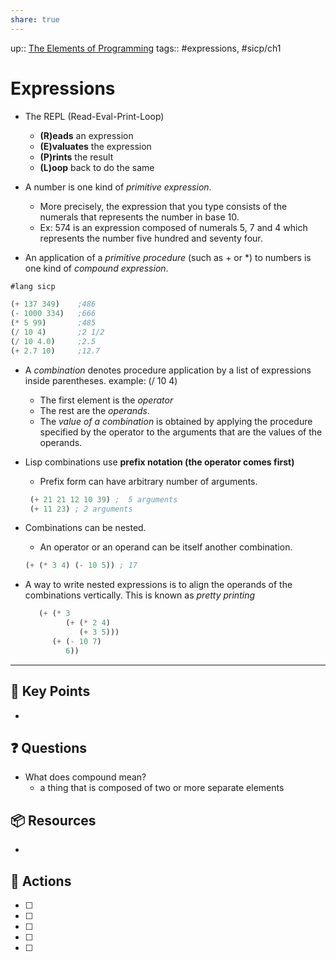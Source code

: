```yaml
---
share: true
---
```

up:: [The Elements of Programming](./The%20Elements%20of%20Programming.md)
tags:: #expressions, #sicp/ch1 

# Expressions
- The REPL (Read-Eval-Print-Loop)
	- **(R)eads** an expression
	- **(E)valuates** the expression
	- **(P)rints** the result
	- **(L)oop** back to do the same

- A number is one kind of *primitive expression*.
	- More precisely, the expression that you type consists of the numerals that represents the number in base 10. 
	- Ex: 574 is an expression composed of numerals 5, 7 and 4 which represents the number five hundred and seventy four.

- An application of a *primitive procedure* (such as + or \*)  to  numbers is one kind of *compound expression*. 
```Scheme
#lang sicp

(+ 137 349)    ;486
(- 1000 334)   ;666
(* 5 99)       ;485
(/ 10 4)       ;2 1/2
(/ 10 4.0)     ;2.5
(+ 2.7 10)     ;12.7
```

- A *combination* denotes procedure application by a list of expressions inside parentheses. example: (/ 10 4)
	- The first element is the *operator*
	- The rest are the *operands*.
	- The *value of a combination* is obtained by applying the procedure specified by the operator to the arguments that are the values of the operands.
	
- Lisp combinations use **prefix notation (the operator comes first)**
	- Prefix form can have arbitrary number of arguments.
	 ```Scheme
	  (+ 21 21 12 10 39) ;  5 arguments
	  (+ 11 23) ; 2 arguments
	```

- Combinations can be nested.
	- An operator or an operand can be itself another combination.
	 ```Scheme
	 (+ (* 3 4) (- 10 5)) ; 17
	```
	
- A way to write nested expressions is to align the operands of the combinations vertically. This is known as *pretty printing*
	 ```Scheme
		(+ (* 3
		      (+ (* 2 4)
		         (+ 3 5)))
		   (+ (- 10 7)
		      6))
	```
	

---

## 🔑 Key Points
- 
## ❓ Questions
-  What does compound mean?
	- a thing that is composed of two or more separate elements
## 📦 Resources
- 
## 🎯 Actions
- [ ] 
- [ ] 
- [ ] 
- [ ] 
- [ ] 